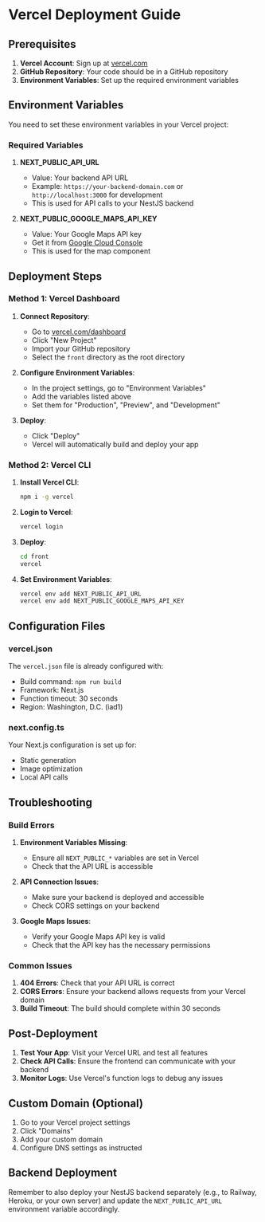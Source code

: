 # Vercel Deployment Guide

## Prerequisites

1. **Vercel Account**: Sign up at [vercel.com](https://vercel.com)
2. **GitHub Repository**: Your code should be in a GitHub repository
3. **Environment Variables**: Set up the required environment variables

## Environment Variables

You need to set these environment variables in your Vercel project:

### Required Variables

1. **NEXT_PUBLIC_API_URL**

   - Value: Your backend API URL
   - Example: `https://your-backend-domain.com` or `http://localhost:3000` for development
   - This is used for API calls to your NestJS backend

2. **NEXT_PUBLIC_GOOGLE_MAPS_API_KEY**
   - Value: Your Google Maps API key
   - Get it from [Google Cloud Console](https://console.cloud.google.com/)
   - This is used for the map component

## Deployment Steps

### Method 1: Vercel Dashboard

1. **Connect Repository**:

   - Go to [vercel.com/dashboard](https://vercel.com/dashboard)
   - Click "New Project"
   - Import your GitHub repository
   - Select the `front` directory as the root directory

2. **Configure Environment Variables**:

   - In the project settings, go to "Environment Variables"
   - Add the variables listed above
   - Set them for "Production", "Preview", and "Development"

3. **Deploy**:
   - Click "Deploy"
   - Vercel will automatically build and deploy your app

### Method 2: Vercel CLI

1. **Install Vercel CLI**:

   ```bash
   npm i -g vercel
   ```

2. **Login to Vercel**:

   ```bash
   vercel login
   ```

3. **Deploy**:

   ```bash
   cd front
   vercel
   ```

4. **Set Environment Variables**:
   ```bash
   vercel env add NEXT_PUBLIC_API_URL
   vercel env add NEXT_PUBLIC_GOOGLE_MAPS_API_KEY
   ```

## Configuration Files

### vercel.json

The `vercel.json` file is already configured with:

- Build command: `npm run build`
- Framework: Next.js
- Function timeout: 30 seconds
- Region: Washington, D.C. (iad1)

### next.config.ts

Your Next.js configuration is set up for:

- Static generation
- Image optimization
- Local API calls

## Troubleshooting

### Build Errors

1. **Environment Variables Missing**:

   - Ensure all `NEXT_PUBLIC_*` variables are set in Vercel
   - Check that the API URL is accessible

2. **API Connection Issues**:

   - Make sure your backend is deployed and accessible
   - Check CORS settings on your backend

3. **Google Maps Issues**:
   - Verify your Google Maps API key is valid
   - Check that the API key has the necessary permissions

### Common Issues

1. **404 Errors**: Check that your API URL is correct
2. **CORS Errors**: Ensure your backend allows requests from your Vercel domain
3. **Build Timeout**: The build should complete within 30 seconds

## Post-Deployment

1. **Test Your App**: Visit your Vercel URL and test all features
2. **Check API Calls**: Ensure the frontend can communicate with your backend
3. **Monitor Logs**: Use Vercel's function logs to debug any issues

## Custom Domain (Optional)

1. Go to your Vercel project settings
2. Click "Domains"
3. Add your custom domain
4. Configure DNS settings as instructed

## Backend Deployment

Remember to also deploy your NestJS backend separately (e.g., to Railway, Heroku, or your own server) and update the `NEXT_PUBLIC_API_URL` environment variable accordingly.
